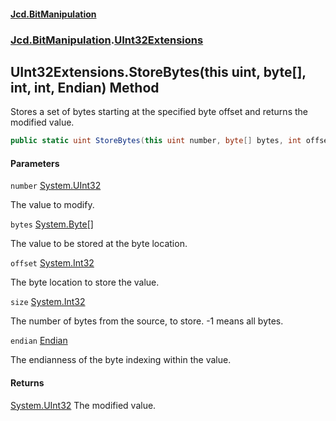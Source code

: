 #### [Jcd.BitManipulation](index.md 'index')

### [Jcd.BitManipulation](Jcd.BitManipulation 'Jcd.BitManipulation').[UInt32Extensions](Jcd.BitManipulation.UInt32Extensions 'Jcd.BitManipulation.UInt32Extensions')

## UInt32Extensions.StoreBytes(this uint, byte[], int, int, Endian) Method

Stores a set of bytes starting at the specified byte offset and returns the modified value.

```csharp
public static uint StoreBytes(this uint number, byte[] bytes, int offset, int size=-1, Jcd.BitManipulation.Endian endian=Jcd.BitManipulation.Endian.Little);
```

#### Parameters

<a name='Jcd.BitManipulation.UInt32Extensions.StoreBytes(thisuint,byte[],int,int,Jcd.BitManipulation.Endian).number'></a>

`number` [System.UInt32](https://docs.microsoft.com/en-us/dotnet/api/System.UInt32 'System.UInt32')

The value to modify.

<a name='Jcd.BitManipulation.UInt32Extensions.StoreBytes(thisuint,byte[],int,int,Jcd.BitManipulation.Endian).bytes'></a>

`bytes` [System.Byte](https://docs.microsoft.com/en-us/dotnet/api/System.Byte 'System.Byte')[[]](https://docs.microsoft.com/en-us/dotnet/api/System.Array 'System.Array')

The value to be stored at the byte location.

<a name='Jcd.BitManipulation.UInt32Extensions.StoreBytes(thisuint,byte[],int,int,Jcd.BitManipulation.Endian).offset'></a>

`offset` [System.Int32](https://docs.microsoft.com/en-us/dotnet/api/System.Int32 'System.Int32')

The byte location to store the value.

<a name='Jcd.BitManipulation.UInt32Extensions.StoreBytes(thisuint,byte[],int,int,Jcd.BitManipulation.Endian).size'></a>

`size` [System.Int32](https://docs.microsoft.com/en-us/dotnet/api/System.Int32 'System.Int32')

The number of bytes from the source, to store. -1 means all bytes.

<a name='Jcd.BitManipulation.UInt32Extensions.StoreBytes(thisuint,byte[],int,int,Jcd.BitManipulation.Endian).endian'></a>

`endian` [Endian](Jcd.BitManipulation.Endian 'Jcd.BitManipulation.Endian')

The endianness of the byte indexing within the value.

#### Returns

[System.UInt32](https://docs.microsoft.com/en-us/dotnet/api/System.UInt32 'System.UInt32')
The modified value.